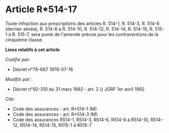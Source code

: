# Article R*514-17

Toute infraction aux prescriptions des articles R. 514-1, R. 514-3, R. 514-6 (dernier alinéa), R. 514-8 à R. 514-10, R.
514-12, R. 514-14, R. 514-15, R. 515-1 à R. 515-7, sera punie de l'amende prévue pour les contraventions de la cinquième
classe.

**Liens relatifs à cet article**

_Codifié par_:

  - Décret n°76-667 1976-07-16

_Modifié par_:

  - Décret n°92-310 du 31 mars 1992 - art. 2 () JORF 1er avril 1992

_Cite_:

  - Code des assurances - art. R*514-1 (M)
  - Code des assurances - art. R*514-3 (M)
  - Code des assurances R514-1, R514-3, R514-6, R514-8 à R514-10, R514-12, R514-14, R514-15, R515-1 à R515-7
